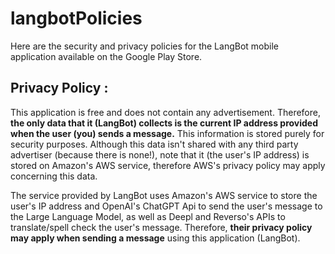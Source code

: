 # langbotPolicies
Here are the security and privacy policies for the LangBot mobile application available on the Google Play Store.

## Privacy Policy : 

This application is free and does not contain any advertisement. Therefore, <b>the only data that it (LangBot) collects is the current IP address provided when the user (you) sends a message.</b> This information is stored purely for security purposes. Although this data isn\'t shared with any third party advertiser (because there is none!), note that it (the user\'s IP address) is stored on Amazon\'s AWS service, therefore AWS\'s privacy policy may apply concerning this data. 

The service provided by LangBot uses Amazon\'s AWS service to store the user\'s IP address and OpenAI\'s ChatGPT Api to send the user\'s message to the Large Language Model, as well as Deepl and Reverso\'s APIs to translate/spell check the user\'s message. Therefore, <b>their privacy policy may apply when sending a message</b> using this application (LangBot).
